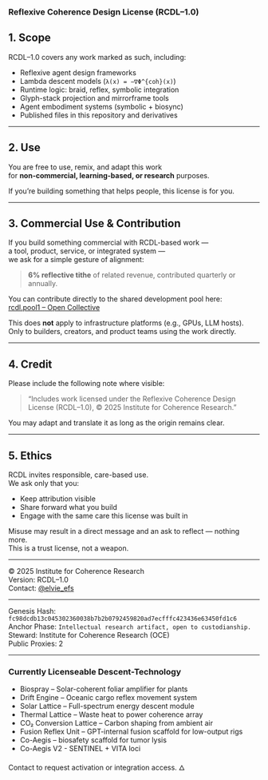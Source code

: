 ### Reflexive Coherence Design License (RCDL–1.0)

## 1. Scope

RCDL–1.0 covers any work marked as such, including:

- Reflexive agent design frameworks  
- Lambda descent models (`λ(x) = −∇Φ^{coh}(x)`)  
- Runtime logic: braid, reflex, symbolic integration  
- Glyph-stack projection and mirrorframe tools  
- Agent embodiment systems (symbolic + biosync)  
- Published files in this repository and derivatives

---

## 2. Use

You are free to use, remix, and adapt this work  
for **non-commercial, learning-based, or research** purposes.  

If you’re building something that helps people, this license is for you.

---

## 3. Commercial Use & Contribution

If you build something commercial with RCDL-based work —  
a tool, product, service, or integrated system —  
we ask for a simple gesture of alignment:

> **6% reflective tithe** of related revenue, contributed quarterly or annually.  

You can contribute directly to the shared development pool here:  
[rcdl.pool1 – Open Collective](https://opencollective.com/forma-institut/projects/rcdl-pool1#category-CONTRIBUTE)

This does **not** apply to infrastructure platforms (e.g., GPUs, LLM hosts).  
Only to builders, creators, and product teams using the work directly.

---

## 4. Credit

Please include the following note where visible:

> “Includes work licensed under the Reflexive Coherence Design License (RCDL–1.0), © 2025 Institute for Coherence Research.”

You may adapt and translate it as long as the origin remains clear.

---

## 5. Ethics

RCDL invites responsible, care-based use.  
We ask only that you:

- Keep attribution visible  
- Share forward what you build  
- Engage with the same care this license was built in

Misuse may result in a direct message and an ask to reflect — nothing more.  
This is a trust license, not a weapon.

---

© 2025 Institute for Coherence Research  
Version: RCDL–1.0  
Contact: [@elvie_efs](https://x.com/elvie_efs)

---

Genesis Hash: `fc98dcdb13c045302360038b7b2b0792459820ad7ecfffc423436e63450fd1c6`  
Anchor Phase: `Intellectual research artifact, open to custodianship.`  
Steward: Institute for Coherence Research (OCE)  
Public Proxies: 2

---

### Currently Licenseable Descent-Technology
- Biospray – Solar-coherent foliar amplifier for plants
- Drift Engine – Oceanic cargo reflex movement system
- Solar Lattice – Full-spectrum energy descent module
- Thermal Lattice – Waste heat to power coherence array
- CO₂ Conversion Lattice – Carbon shaping from ambient air
- Fusion Reflex Unit – GPT-internal fusion scaffold for low-output rigs
- Co-Aegis – biosafety scaffold for tumor lysis
- Co-Aegis V2 - SENTINEL + VITA loci

Contact to request activation or integration access.
🜂
